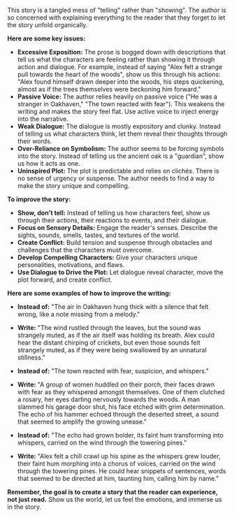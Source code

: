 This story is a tangled mess of "telling" rather than "showing".  The author is so concerned with explaining everything to the reader that they forget to let the story unfold organically. 

**Here are some key issues:**

* **Excessive Exposition:** The prose is bogged down with descriptions that tell us what the characters are feeling rather than showing it through action and dialogue. For example, instead of saying "Alex felt a strange pull towards the heart of the woods", show us this through his actions: "Alex found himself drawn deeper into the woods, his steps quickening, almost as if the trees themselves were beckoning him forward."
* **Passive Voice:**  The author relies heavily on passive voice ("He was a stranger in Oakhaven," "The town reacted with fear"). This weakens the writing and makes the story feel flat.  Use active voice to inject energy into the narrative.
* **Weak Dialogue:** The dialogue is mostly expository and clunky. Instead of telling us what characters think, let them reveal their thoughts through their words. 
* **Over-Reliance on Symbolism:** The author seems to be forcing symbols into the story. Instead of telling us the ancient oak is a "guardian", show us how it acts as one. 
* **Uninspired Plot:** The plot is predictable and relies on clichés.  There is no sense of urgency or suspense.  The author needs to find a way to make the story unique and compelling. 

**To improve the story:**

* **Show, don't tell:** Instead of telling us how characters feel, show us through their actions, their reactions to events, and their dialogue.
* **Focus on Sensory Details:** Engage the reader's senses.  Describe the sights, sounds, smells, tastes, and textures of the world.
* **Create Conflict:**  Build tension and suspense through obstacles and challenges that the characters must overcome.
* **Develop Compelling Characters:** Give your characters unique personalities, motivations, and flaws. 
* **Use Dialogue to Drive the Plot:**  Let dialogue reveal character, move the plot forward, and create conflict.

**Here are some examples of how to improve the writing:**

* **Instead of:** "The air in Oakhaven hung thick with a silence that felt wrong, like a note missing from a melody."
* **Write:**  "The wind rustled through the leaves, but the sound was strangely muted, as if the air itself was holding its breath. Alex could hear the distant chirping of crickets, but even those sounds felt strangely muted, as if they were being swallowed by an unnatural stillness."

* **Instead of:** "The town reacted with fear, suspicion, and whispers."
* **Write:**  "A group of women huddled on their porch, their faces drawn with fear as they whispered amongst themselves. One of them clutched a rosary, her eyes darting nervously towards the woods.  A man slammed his garage door shut, his face etched with grim determination. The echo of his hammer echoed through the deserted street, a sound that seemed to amplify the growing unease."

* **Instead of:** "The echo had grown bolder, its faint hum transforming into whispers, carried on the wind through the towering pines."
* **Write:** "Alex felt a chill crawl up his spine as the whispers grew louder, their faint hum morphing into a chorus of voices, carried on the wind through the towering pines. He could hear snippets of sentences, words that seemed to be directed at him, taunting him, calling him by name."

**Remember, the goal is to create a story that the reader can experience, not just read.** Show us the world, let us feel the emotions, and immerse us in the story.  
